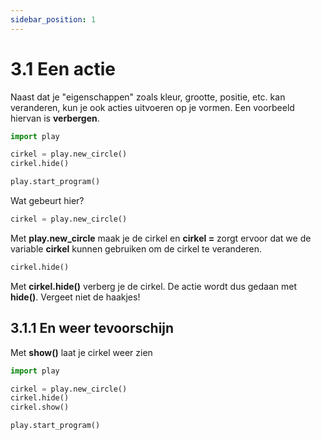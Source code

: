 ```yaml
---
sidebar_position: 1
---
```


# 3.1 Een actie
Naast dat je "eigenschappen" zoals kleur, grootte, positie, etc. kan veranderen, kun je ook acties uitvoeren op je vormen.
Een voorbeeld hiervan is **verbergen**.

```python
import play 

cirkel = play.new_circle()
cirkel.hide()

play.start_program()
```

Wat gebeurt hier?

```python
cirkel = play.new_circle()
```
Met **play.new_circle** maak je de cirkel en **cirkel =** zorgt ervoor dat we de variable **cirkel** kunnen gebruiken om de cirkel te veranderen.

```python
cirkel.hide()
```
Met **cirkel.hide()** verberg je de cirkel.
De actie wordt dus gedaan met **hide()**. Vergeet niet de haakjes!

## 3.1.1 En weer tevoorschijn
Met **show()** laat je cirkel weer zien

```python
import play 

cirkel = play.new_circle()
cirkel.hide()
cirkel.show()

play.start_program()
```
